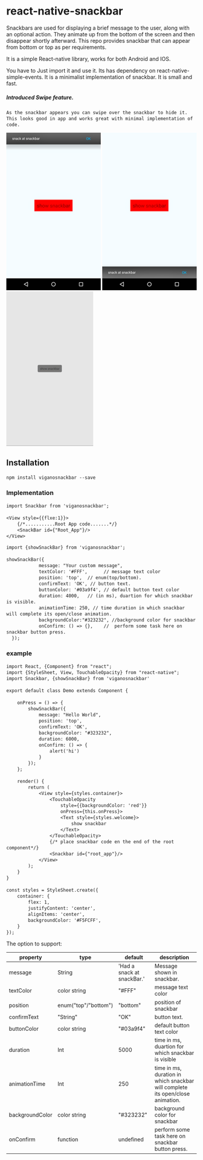 # react-native-snackbar

Snackbars are used for displaying a brief message to the user, along with an optional action. 
They animate up from the bottom of the screen and then disappear shortly afterward.
This repo provides snackbar that can appear from bottom or top as per requirements.

It is a simple React-native library, works for both Android and IOS.

You have to Just import it and use it.
Its has dependency on react-native-simple-events.
It is a minimalist implementation of snackbar. It is small and fast.

##### Introduced Swipe feature.
```
As the snackbar appears you can swipe over the snackbar to hide it. 
This looks good in app and works great with minimal implementation of code. 
``` 

![Alt text](./demo_assets/top.png?raw=true "Snackbar from top")
![Alt text](./demo_assets/bottom.png?raw=true "Snackbar from bottom")
![Alt text](./demo_assets/snackbar_demo.gif?raw=true "Snackbar demo")

## Installation

```
npm install viganosnackbar --save
```

### Implementation
```
import Snackbar from 'viganosnackbar';

<View style={{flxe:1}}>
    {/*...........Root App code.......*/}
    <SnackBar id={"Root_App"}/>
</View>
```

```
import {showSnackBar} from 'viganosnackbar';

showSnackBar({
            message: "Your custom message",
            textColor: '#FFF',      // message text color
            position: 'top',  // enum(top/bottom).
            confirmText: 'OK', // button text.
            buttonColor: '#03a9f4', // default button text color
            duration: 4000,   // (in ms), duartion for which snackbar is visible.
            animationTime: 250, // time duration in which snackbar will complete its open/close animation.
            backgroundColor:"#323232", //background color for snackbar
            onConfirm: () => {},    //  perform some task here on snackbar button press.
  });
```

### example
```
import React, {Component} from "react";
import {StyleSheet, View, TouchableOpacity} from "react-native";
import Snackbar, {showSnackBar} from 'viganosnackbar'

export default class Demo extends Component {

    onPress = () => {
        showSnackBar({
            message: "Hello World",
            position: 'top',
            confirmText: 'OK',
            backgroundColor: "#323232",
            duration: 6000,
            onConfirm: () => {
                alert('hi')
            }
        });
    };

    render() {
        return (
            <View style={styles.container}>
                <TouchableOpacity
                    style={{backgroundColor: 'red'}}
                    onPress={this.onPress}>
                    <Text style={styles.welcome}>
                        show snackbar
                    </Text>
                </TouchableOpacity>
                {/* place snackbar code en the end of the root component*/}
                <Snackbar id={"root_app"}/>
            </View>
        );
    }
}

const styles = StyleSheet.create({
    container: {
        flex: 1,
        justifyContent: 'center',
        alignItems: 'center',
        backgroundColor: '#F5FCFF',
    }
});

```

The option to support:

|property|type|default|description|
|--------|----|-------|-----------|
|message|String|'Had a snack at snackBar.'|Message shown in snackbar.|
|textColor|color string|"#FFF"|message text color|
|position|enum("top"/"bottom")|"bottom"|position of snackbar|
|confirmText| "String"| "OK" | button text.|
|buttonColor| color string| "#03a9f4" |default button text color|
|duration|Int| 5000 | time in ms, duartion for which snackbar is visible|
|animationTime|Int| 250 | time in ms, duration in which snackbar will complete its open/close animation.|
|backgroundColor| color string| "#323232" |background color for snackbar|
|onConfirm| function |undefined |perform some task here on snackbar button press.|


